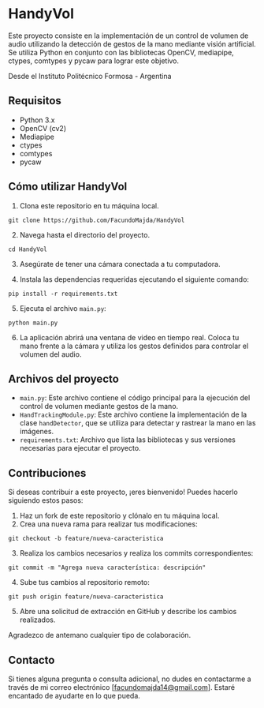 # HandyVol

Este proyecto consiste en la implementación de un control de volumen de audio utilizando la detección de gestos de la mano mediante visión artificial. Se utiliza Python en conjunto con las bibliotecas OpenCV, mediapipe, ctypes, comtypes y pycaw para lograr este objetivo.

Desde el Instituto Politécnico Formosa - Argentina

## Requisitos

- Python 3.x
- OpenCV (cv2)
- Mediapipe
- ctypes
- comtypes
- pycaw

## Cómo utilizar HandyVol

1. Clona este repositorio en tu máquina local.

```
git clone https://github.com/FacundoMajda/HandyVol
```

2. Navega hasta el directorio del proyecto.

```
cd HandyVol
```

3. Asegúrate de tener una cámara conectada a tu computadora.

4. Instala las dependencias requeridas ejecutando el siguiente comando:

```
pip install -r requirements.txt

```

5. Ejecuta el archivo `main.py`:

```
python main.py

```

6. La aplicación abrirá una ventana de video en tiempo real. Coloca tu mano frente a la cámara y utiliza los gestos definidos para controlar el volumen del audio.

## Archivos del proyecto

- `main.py`: Este archivo contiene el código principal para la ejecución del control de volumen mediante gestos de la mano.
- `HandTrackingModule.py`: Este archivo contiene la implementación de la clase `handDetector`, que se utiliza para detectar y rastrear la mano en las imágenes.
- `requirements.txt`: Archivo que lista las bibliotecas y sus versiones necesarias para ejecutar el proyecto.

## Contribuciones

Si deseas contribuir a este proyecto, ¡eres bienvenido! Puedes hacerlo siguiendo estos pasos:

1. Haz un fork de este repositorio y clónalo en tu máquina local.
2. Crea una nueva rama para realizar tus modificaciones:

```
git checkout -b feature/nueva-caracteristica

```

3. Realiza los cambios necesarios y realiza los commits correspondientes:

```
git commit -m "Agrega nueva característica: descripción"
```

4. Sube tus cambios al repositorio remoto:

```
git push origin feature/nueva-caracteristica
```

5. Abre una solicitud de extracción en GitHub y describe los cambios realizados.

Agradezco de antemano cualquier tipo de colaboración.

## Contacto

Si tienes alguna pregunta o consulta adicional, no dudes en contactarme a través de mi correo electrónico [facundomajda14@gmail.com]. Estaré encantado de ayudarte en lo que pueda.
